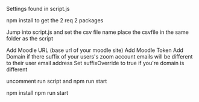 Settings found in script.js

npm install to get the 2 req 2 packages

Jump into script.js and set the csv file name
place the csvfile in the same folder as the script

Add Moodle URL (base url of your moodle site)
Add Moodle Token
Add Domain if there suffix of your users's zoom account emails will  be different to their user email address
Set suffixOverride to true if you're domain is different

uncomment run script and npm run start




npm install
npm run start